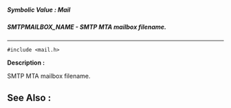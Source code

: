 ##### Symbolic Value : Mail
##### SMTPMAILBOX_NAME - SMTP MTA mailbox filename.
---
```
#include <mail.h>
```
**Description :**

SMTP MTA mailbox filename.

**See Also :**
---
